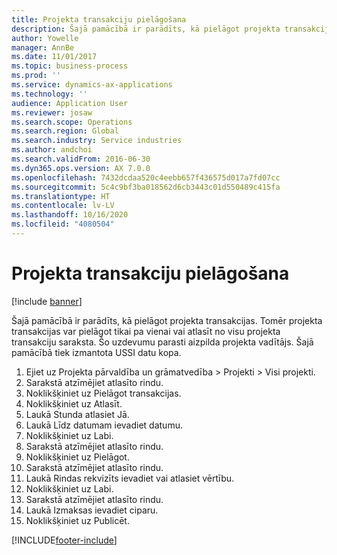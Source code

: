 ```yaml
---
title: Projekta transakciju pielāgošana
description: Šajā pamācībā ir parādīts, kā pielāgot projekta transakcijas.
author: Yowelle
manager: AnnBe
ms.date: 11/01/2017
ms.topic: business-process
ms.prod: ''
ms.service: dynamics-ax-applications
ms.technology: ''
audience: Application User
ms.reviewer: josaw
ms.search.scope: Operations
ms.search.region: Global
ms.search.industry: Service industries
ms.author: andchoi
ms.search.validFrom: 2016-06-30
ms.dyn365.ops.version: AX 7.0.0
ms.openlocfilehash: 7432dcdaa520c4eebb657f436575d017a7fd07cc
ms.sourcegitcommit: 5c4c9bf3ba018562d6cb3443c01d550489c415fa
ms.translationtype: HT
ms.contentlocale: lv-LV
ms.lasthandoff: 10/16/2020
ms.locfileid: "4080504"
---
```

# <a name="adjust-project-transactions"></a>Projekta transakciju pielāgošana

[!include [banner](../../includes/banner.md)]

Šajā pamācībā ir parādīts, kā pielāgot projekta transakcijas. Tomēr projekta transakcijas var pielāgot tikai pa vienai vai atlasīt no visu projekta transakciju saraksta. Šo uzdevumu parasti aizpilda projekta vadītājs. Šajā pamācībā tiek izmantota USSI datu kopa.

1. Ejiet uz Projekta pārvaldība un grāmatvedība > Projekti > Visi projekti. 
2. Sarakstā atzīmējiet atlasīto rindu. 
3. Noklikšķiniet uz Pielāgot transakcijas. 
4. Noklikšķiniet uz Atlasīt. 
5. Laukā Stunda atlasiet Jā. 
6. Laukā Līdz datumam ievadiet datumu. 
7. Noklikšķiniet uz Labi. 
8. Sarakstā atzīmējiet atlasīto rindu. 
9. Noklikšķiniet uz Pielāgot. 
10. Sarakstā atzīmējiet atlasīto rindu. 
11. Laukā Rindas rekvizīts ievadiet vai atlasiet vērtību. 
12. Noklikšķiniet uz Labi. 
13. Sarakstā atzīmējiet atlasīto rindu. 
14. Laukā Izmaksas ievadiet ciparu. 
15. Noklikšķiniet uz Publicēt. 


[!INCLUDE[footer-include](../../includes/footer-banner.md)]